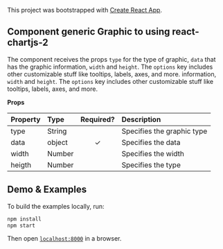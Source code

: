 This project was bootstrapped with [Create React App](https://github.com/facebook/create-react-app).

## Component generic Graphic to using react-chartjs-2

The component receives the props `type` for the type of graphic, `data` that has the graphic information, `width` and `height`. The `options` key includes other customizable stuff like tooltips, labels, axes, and more. information, `width` and `height`. The `options` key includes other customizable stuff like tooltips, labels, axes, and more.


**Props**

| Property | Type | Required? | Description |
|:---|:---|:---:|:---|
| type | String | | Specifies the graphic type |
| data | object |✓| Specifies the data |
| width | Number | | Specifies the width |
| heigth | Number | | Specifies the type |

## Demo & Examples

To build the examples locally, run:

```bash
npm install
npm start
```

Then open [`localhost:8000`](http://localhost:8000) in a browser.
